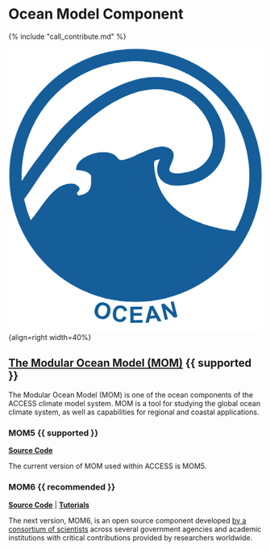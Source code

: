 # Ocean Model Component

{% include "call_contribute.md" %}

![Ocean Component Logo](../assets/component-logos/Ocean.png){align=right width=40%}

## [The Modular Ocean Model (MOM)][mom-wiki]  {{ supported }}
The Modular Ocean Model (MOM) is one of the ocean components of the ACCESS climate model system. MOM is a tool for studying the global ocean climate system, as well as capabilities for regional and coastal applications. 

### MOM5 {{ supported }}
[**Source Code**][mom5-github]

The current version of MOM used within ACCESS is MOM5.

### MOM6 {{ recommended }}

[**Source Code**][mom6-github] |
[**Tutorials**][mom6-tutes]

The next version, MOM6, is an open source component developed [by a consortium of scientists][gfdl-web] across several government agencies and academic institutions with critical contributions provided by researchers worldwide.

[mom5-github]: https://github.com/mom-ocean/MOM5
[mom6-github]: https://github.com/mom-ocean/MOM6
[mom6-tutes]: https://github.com/NOAA-GFDL/MOM6-examples/wiki/Tutorials
[mom-wiki]: https://mom-ocean.github.io/
[gfdl-web]: https://www.gfdl.noaa.gov/mom-ocean-model/

